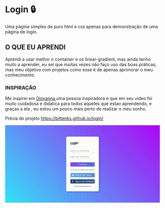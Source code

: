 # Login 🔒

Uma página simples de puro html e css apenas para demonstração de uma página de login. <br/>
## O QUE EU APRENDI <br/>
Aprendi a usar melhor o container e os linear-gradient, mas ainda tenho muito a aprender, eu sei que muitas vezes não faço uso das boas práticas, mas meu objetivo com projetos como esse é
de apenas aprimorar o meu conhecimento.
<br/>
### INSPIRAÇÃO <br />
Me inspirei em [Giovanna](https://github.com/giovannamoeller),uma pessoa inspiradora e que em seu video foi muito cuidadosa e didatica para todos aqueles que estao aprendendo, e graças a ela , eu estou um pouco mais perto de realizar o meu sonho. 


Prévia do projeto
https://bittenks.github.io/login/

![alt text](https://github.com/bittenks/login/blob/main/login.gif)

